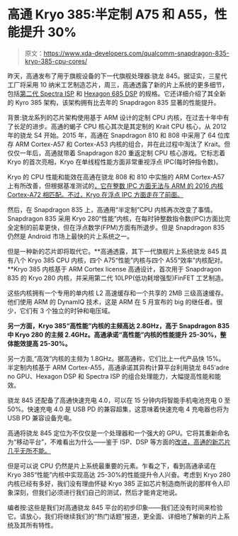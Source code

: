 # 高通 Kryo 385:半定制 A75 和 A55，性能提升 30%

> 原文：<https://www.xda-developers.com/qualcomm-snapdragon-835-kryo-385-cpu-cores/>

昨天，高通发布了用于旗舰设备的下一代旗舰处理器:骁龙 845。据证实，三星代工厂将采用 10 纳米工艺制造芯片，周三，高通透露了新的片上系统的更多细节，包括[第二代 Spectra ISP](https://www.xda-developers.com/qualcomm-second-gen-spectra-isp-massive-improvements-smartphone-photography/) 和 [Hexagon 685 DSP](https://www.xda-developers.com/qualcomm-snapdragon-845-spectra-uhd-premium-video/) 的规格。它还详细介绍了其全新的 Kyro 385 架构，该架构拥有比去年的 Snapdragon 835 显著的性能提升。

背景:骁龙系列的芯片架构使用基于 ARM 设计的定制 CPU 内核，在过去十年中有了长足的进步。高通的蝎子 CPU 核心其次是其定制的 Krait CPU 核心，从 2012 年的骁龙 S4 开始。2015 年，高通在 Snapdragon 810 和 808 中采用了 64 位库存 ARM Cortex-A57 和 Cortex-A53 内核的组合，并在此过程中淘汰了 Krait。但仅仅一年后，高通就带着 Snapdragon 820 重返定制 CPU 核心游戏。它标志着 Kryo 的首次亮相，Kryo 在单线程性能方面非常重视浮点 IPC(每时钟指令数)。

Kryo 的 CPU 性能和能效在高通在骁龙 808 和 810 中实施的 ARM Cortex-A57 上有所改善，但根据基准测试的[，它在整数 IPC 方面无法与 ARM 的 2016 内核 Cortex-A72 相匹配。不过，Kryo 在浮点 IPC 方面走在了前面。](https://www.xda-developers.com/geekbench-4-how-the-processor-ranking-changed-under-the-new-more-accurate-benchmark/)

然后，在 Snapdragon 835 上，高通用“半定制”CPU 内核再次改变了事情。Snapdragon 835 采用 Kryo 280“性能”内核，在每时钟整数指令数(IPC)方面比完全定制的前辈更快，但在浮点数学(FPM)方面有所退步。但是 Snapdragon 835 仍然是 Android 市场上最快的片上系统之一。

但是一种新的芯片即将取代它。**高通透露，其下一代旗舰片上系统骁龙 845 具有八个 Kryo 385 CPU 内核，四个 A75“性能”内核与四个 A55“效率”内核配对。**Kryo 385 内核基于 ARM Cortex license 高通设计，首次用于 Snapdragon 835 的 Kryo 280 内核，并采用第二代 10LPP(低功耗增强型)FinFET 工艺制造。

这些内核拥有一个专用的单内核 L2 高速缓存和一个共享的 2MB 三级高速缓存。他们使用 ARM 的 DynamIQ 技术，这是 ARM 在 5 月宣布的 big 的继任者。很少，它们有 3 个独立的时钟和电压域。

**另一方面，Kryo 385“高性能”内核的主频高达 2.8GHz，高于 Snapdragon 835 中 Kryo 280 的主频 2.4GHz。高通承诺“高性能”内核的性能提升 25-30%，整体能效提高 25-30%。**

另一方面,“高效”内核的主频为 1.8GHz。据高通称，它们比上一代产品快 15%。半定制内核基于 ARM Cortex-A55，高通承诺其异构计算平台利用骁龙 845’adre no GPU、Hexagon DSP 和 Spectra ISP 的组合处理能力，大幅提高性能和能效。

骁龙 845 还配备了高通快速充电 4.0，可以在 15 分钟内将智能手机电池充电 0 至 50%。快速充电 4.0 是 USB PD 的兼容超集，这意味着快速充电 4 充电器也将为 USB PD 兼容设备充电。

高通将骁龙 845 定位为不仅仅是一个处理器和一个强大的 GPU。它将其重新命名为“移动平台”，不难看出为什么——鉴于 ISP、DSP 等方面的[改进，高通的新芯片几乎无所不能。](https://www.xda-developers.com/qualcomm-second-gen-spectra-isp-massive-improvements-smartphone-photography/)

但是可以说 CPU 仍然是片上系统最重要的元素。乍看之下，看到高通承诺在 Kryo 385“性能”内核中实现高达 25-30%的性能提升令人兴奋。考虑到 Kryo 280 内核已经有多好，我们没有理由怀疑 Kryo 385 正如芯片制造商所说的那样令人印象深刻，但我们必须进行我们自己的测试，然后才能肯定地说。

编者按:这些是我们对高通骁龙 845 平台的初步印象——我们还没有时间来检验它。请放心，我们将继续我们的“热门话题”报道，更全面、详细地了解新的片上系统及其所有特性。